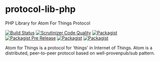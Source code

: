 # protocol-lib-php
PHP Library for Atom For Things Protocol

[![Build Status](https://travis-ci.org/atomforthings/protocol-lib-php.svg?branch=master)](https://travis-ci.org/atomforthings/protocol-lib-php)
[![Scrutinizer Code Quality](https://scrutinizer-ci.com/g/atomforthings/protocol-lib-php/badges/quality-score.png)](https://scrutinizer-ci.com/g/atomforthings/protocol-lib-php/)
[![Packagist](https://img.shields.io/packagist/dt/atomforthings/protocol-lib-php.svg)](https://packagist.org/packages/atomforthings/protocol-lib-php)
[![Packagist Pre Release](https://img.shields.io/packagist/vpre/atomforthings/protocol-lib-php.svg)](https://packagist.org/packages/atomforthings/protocol-lib-php)
[![Packagist](https://img.shields.io/packagist/v/atomforthings/protocol-lib-php.svg)](https://packagist.org/packages/atomforthings/protocol-lib-php)
[![Packagist](https://img.shields.io/packagist/l/atomforthings/protocol-lib-php.svg)](https://packagist.org/packages/atomforthings/protocol-lib-php)
    
Atom for Things is a protocol for 'things' in Internet of Things. Atom is a distributed, peer-to-peer protocol based on well-proven​ pub/sub pattern.